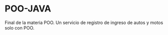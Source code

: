 # POO-JAVA
Final de la materia POO. Un servicio de registro de ingreso de autos y motos solo con POO.
